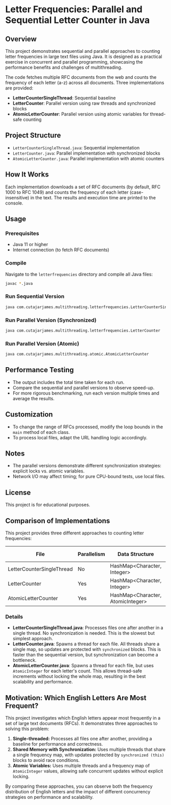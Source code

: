 # Letter Frequencies: Parallel and Sequential Letter Counter in Java

## Overview
This project demonstrates sequential and parallel approaches to counting letter frequencies in large text files using Java. It is designed as a practical exercise in concurrent and parallel programming, showcasing the performance benefits and challenges of multithreading.

The code fetches multiple RFC documents from the web and counts the frequency of each letter (a-z) across all documents. Three implementations are provided:
- **LetterCounterSingleThread**: Sequential baseline
- **LetterCounter**: Parallel version using raw threads and synchronized blocks
- **AtomicLetterCounter**: Parallel version using atomic variables for thread-safe counting

## Project Structure
- `LetterCounterSingleThread.java`: Sequential implementation
- `LetterCounter.java`: Parallel implementation with synchronized blocks
- `AtomicLetterCounter.java`: Parallel implementation with atomic counters

## How It Works
Each implementation downloads a set of RFC documents (by default, RFC 1000 to RFC 1049) and counts the frequency of each letter (case-insensitive) in the text. The results and execution time are printed to the console.

## Usage
### Prerequisites
- Java 11 or higher
- Internet connection (to fetch RFC documents)

### Compile
Navigate to the `letterfrequencies` directory and compile all Java files:

```bash
javac *.java
```

### Run Sequential Version
```bash
java com.cutajarjames.multithreading.letterfrequencies.LetterCounterSingleThread
```

### Run Parallel Version (Synchronized)
```bash
java com.cutajarjames.multithreading.letterfrequencies.LetterCounter
```

### Run Parallel Version (Atomic)
```bash
java com.cutajarjames.multithreading.atomic.AtomicLetterCounter
```

## Performance Testing
- The output includes the total time taken for each run.
- Compare the sequential and parallel versions to observe speed-up.
- For more rigorous benchmarking, run each version multiple times and average the results.

## Customization
- To change the range of RFCs processed, modify the loop bounds in the `main` method of each class.
- To process local files, adapt the URL handling logic accordingly.

## Notes
- The parallel versions demonstrate different synchronization strategies: explicit locks vs. atomic variables.
- Network I/O may affect timing; for pure CPU-bound tests, use local files.

## License
This project is for educational purposes.

## Comparison of Implementations

This project provides three different approaches to counting letter frequencies:

| File                       | Parallelism | Data Structure                    | Synchronization         | Expected Speed |
|----------------------------|-------------|-----------------------------------|-------------------------|---------------|
| LetterCounterSingleThread   | No          | HashMap<Character, Integer>       | None                    | Slowest       |
| LetterCounter               | Yes         | HashMap<Character, Integer>       | synchronized blocks     | Faster        |
| AtomicLetterCounter         | Yes         | HashMap<Character, AtomicInteger> | Atomic operations       | Fastest       |

### Details
- **LetterCounterSingleThread.java**: Processes files one after another in a single thread. No synchronization is needed. This is the slowest but simplest approach.
- **LetterCounter.java**: Spawns a thread for each file. All threads share a single map, so updates are protected with `synchronized` blocks. This is faster than the sequential version, but synchronization can become a bottleneck.
- **AtomicLetterCounter.java**: Spawns a thread for each file, but uses `AtomicInteger` for each letter's count. This allows thread-safe increments without locking the whole map, resulting in the best scalability and performance.

## Motivation: Which English Letters Are Most Frequent?

This project investigates which English letters appear most frequently in a set of large text documents (RFCs). It demonstrates three approaches to solving this problem:

1. **Single-threaded:** Processes all files one after another, providing a baseline for performance and correctness.
2. **Shared Memory with Synchronization:** Uses multiple threads that share a single frequency map, with updates protected by `synchronized (this)` blocks to avoid race conditions.
3. **Atomic Variables:** Uses multiple threads and a frequency map of `AtomicInteger` values, allowing safe concurrent updates without explicit locking.

By comparing these approaches, you can observe both the frequency distribution of English letters and the impact of different concurrency strategies on performance and scalability. 